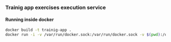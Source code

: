 ### Trainig app exercises execution service

#### Running inside docker

```bash
docker build -t trainig-app .
docker run -i -v /var/run/docker.sock:/var/run/docker.sock -v $(pwd):/opt/app --rm trainig-app
```
